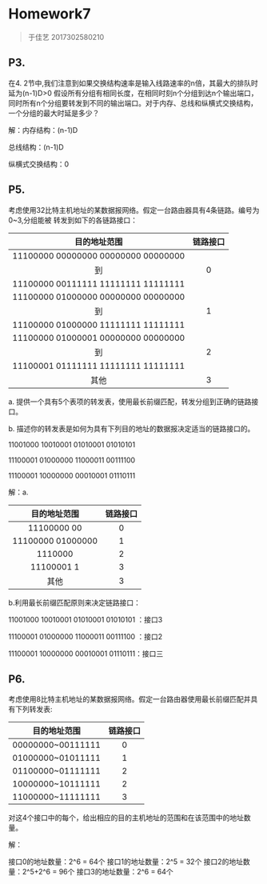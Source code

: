 # Homework7

> 于佳艺 2017302580210

## P3.

在4. 2节中,我们注意到如果交换结构速率是输入线路速率的n倍，其最大的排队时延为(n-1)D>0 假设所有分组有相同长度，在相同时刻n个分组到达n个输出端口，同时所有n个分组要转发到不同的输出端口。对于内存、总线和纵横式交换结构，一个分组的最大时延是多少？ 

解：内存结构：(n-1)D

总线结构：(n-1)D

纵横式交换结构：0

## P5.

考虑使用32比特主机地址的某数据报网络。假定一台路由器具有4条链路。编号为0~3,分组能被 转发到如下的各链路接口： 

|            目的地址范围             | 链路接口 |
| :---------------------------------: | :------: |
| 11100000 00000000 00000000 00000000 |          |
|                 到                  |    0     |
| 11100000 00111111 11111111 11111111 |          |
| 11100000 01000000 00000000 00000000 |          |
|                 到                  |    1     |
| 11100000 01000000 11111111 11111111 |          |
| 11100000 01000001 00000000 00000000 |          |
|                 到                  |    2     |
| 11100001 01111111 11111111 11111111 |          |
|                其他                 |    3     |

a. 提供一个具有5个表项的转发表，使用最长前缀匹配，转发分组到正确的链路接口。 

b. 描述你的转发表是如何为具有下列目的地址的数据报决定适当的链路接口的。 

11001000 10010001 01010001 01010101 

11100001 01000000 11000011 00111100 

11100001 10000000 00010001 01110111

解：a.

|   目的地址范围    | 链路接口 |
| :---------------: | :------: |
|    11100000 00    |    0     |
| 11100000 01000000 |    1     |
|      1110000      |    2     |
|    11100001 1     |    3     |
|       其他        |    3     |

b.利用最长前缀匹配原则来决定链路接口：

11001000 10010001 01010001 01010101 ：接口3

11100001 01000000 11000011 00111100 ：接口2

11100001 10000000 00010001 01110111：接口三

## P6.

考虑使用8比特主机地址的某数据报网络。假定一台路由器使用最长前缀匹配并具有下列转发表:

|   目的地址范围    | 链路接口 |
| :---------------: | :------: |
| 00000000~00111111 |    0     |
| 01000000~01011111 |    1     |
| 01100000~01111111 |    2     |
| 10000000~10111111 |    2     |
| 11000000~11111111 |    3     |

对这4个接口中的每个，给出相应的目的主机地址的范围和在该范围中的地址数量。

解：

接口0的地址数量：2^6 = 64个
接口1的地址数量：2^5 = 32个
接口2的地址数量：2^5+2^6 = 96个
接口3的地址数量：2^6 = 64个